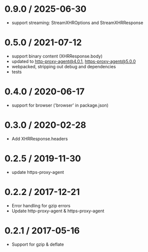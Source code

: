 0.9.0 / 2025-06-30
==================
* support streaming: StreamXHROptions and StreamXHRResponse

0.5.0 / 2021-07-12
==================
* support binary content (XHRResponse.body)
* updated to http-proxy-agent@4.0.1, https-proxy-agent@5.0.0
* webpacked, stripping out debug and dependencies
* tests

0.4.0 / 2020-06-17
==================
* support for browser ('browser' in package.json)

0.3.0 / 2020-02-28
==================
* Add XHRResponse.headers

0.2.5 / 2019-11-30
==================
* update https-proxy-agent

0.2.2 / 2017-12-21
==================
  * Error handling for gzip errors
  * Update http-proxy-agent & https-proxy-agent

0.2.1 / 2017-05-16
==================
  * Support for gzip & deflate
